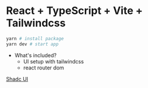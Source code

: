 # React + TypeScript + Vite + Tailwindcss

```bash
yarn # install package
yarn dev # start app
```

- What's included?
  - UI setup with tailwindcss
  - react router dom

[Shadc UI](https://ui.shadcn.com)
